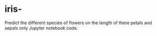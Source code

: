 # iris-
Predict the different species of flowers on the length of there petals and sepals only Jupyter notebook code.
